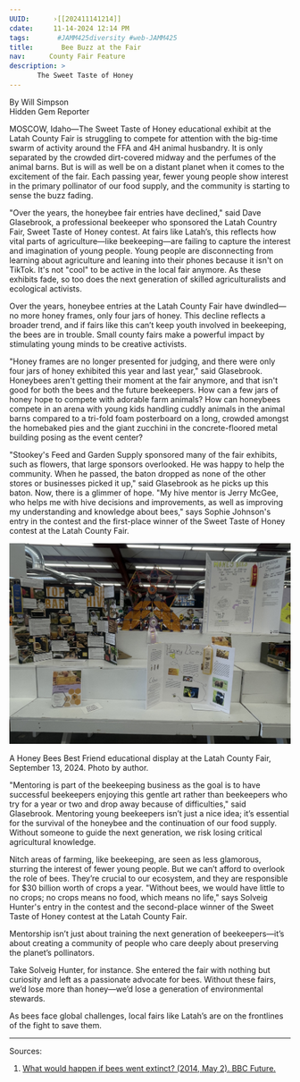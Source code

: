 ```yaml
---
UUID:      ›[[202411141214]] 
cdate:     11-14-2024 12:14 PM
tags:       #JAMM425diversity #web-JAMM425
title:       Bee Buzz at the Fair  
nav:      County Fair Feature
description: >
       The Sweet Taste of Honey
---
```

By Will Simpson  
Hidden Gem Reporter

MOSCOW, Idaho—The Sweet Taste of Honey educational exhibit at the Latah County Fair is struggling to compete for attention with the big-time swarm of activity around the  FFA and 4H animal husbandry. It is only separated by the crowded dirt-covered midway and the perfumes of the animal barns. But is will as well be on a distant planet when it comes to the excitement of the fair. Each passing year, fewer young people show interest in the primary pollinator of our food supply, and the community is starting to sense the buzz fading.

"Over the years, the honeybee fair entries have declined," said Dave Glasebrook, a professional beekeeper who sponsored the Latah Country Fair, Sweet Taste of Honey contest. At fairs like Latah’s, this reflects how vital parts of agriculture—like beekeeping—are failing to capture the interest and imagination of young people. Young people are disconnecting from learning about agriculture and leaning into their phones because it isn't on TikTok. It's not "cool" to be active in the local fair anymore. As these exhibits fade, so too does the next generation of skilled agriculturalists and ecological activists.

Over the years, honeybee entries at the Latah County Fair have dwindled—no more honey frames, only four jars of honey. This decline reflects a broader trend, and if fairs like this can’t keep youth involved in beekeeping, the bees are in trouble. Small county fairs make a powerful impact by stimulating young minds to be creative activists.

"Honey frames are no longer presented for judging, and there were only four jars of honey exhibited this year and last year," said Glasebrook. Honeybees aren't getting their moment at the fair anymore, and that isn't good for both the bees and the future beekeepers. How can a few jars of honey hope to compete with adorable farm animals? How can honeybees compete in an arena with young kids handling cuddly animals in the animal barns compared to a tri-fold foam posterboard on a long, crowded amongst the homebaked pies and the giant zucchini in the concrete-floored metal building posing as the event center?  

"Stookey's Feed and Garden Supply sponsored many of the fair exhibits, such as flowers, that large sponsors overlooked. He was happy to help the community. When he passed, the baton dropped as none of the other stores or businesses picked it up," said Glasebrook as he picks up this baton. Now, there is a glimmer of hope. "My hive mentor is Jerry McGee, who helps me with hive decisions and improvements, as well as improving my understanding and knowledge about bees," says Sophie Johnson's entry in the contest and the first-place winner of the Sweet Taste of Honey contest at the Latah County Fair.

![](media/bees.jpg)

A Honey Bees Best Friend educational display at the Latah County Fair, September 13, 2024. Photo by author.

"Mentoring is part of the beekeeping business as the goal is to have successful beekeepers enjoying this gentle art rather than beekeepers who try for a year or two and drop away because of difficulties," said Glasebrook. Mentoring young beekeepers isn’t just a nice idea; it’s essential for the survival of the honeybee and the continuation of our food supply. Without someone to guide the next generation, we risk losing critical agricultural knowledge.

Nitch areas of farming, like beekeeping, are seen as less glamorous, sturring the interest of fewer young people. But we can’t afford to overlook the role of bees. They’re crucial to our ecosystem, and they are responsible for $30 billion worth of crops a year. "Without bees, we would have little to no crops; no crops means no food, which means no life," says Solveig Hunter's entry in the contest and the second-place winner of the Sweet Taste of Honey contest at the Latah County Fair.

Mentorship isn’t just about training the next generation of beekeepers—it’s about creating a community of people who care deeply about preserving the planet’s pollinators.

Take Solveig Hunter, for instance. She entered the fair with nothing but curiosity and left as a passionate advocate for bees. Without these fairs, we’d lose more than honey—we’d lose a generation of environmental stewards.

As bees face global challenges, local fairs like Latah’s are on the frontlines of the fight to save them.

---
Sources:
1. [What would happen if bees went extinct? (2014, May 2). BBC Future.](https://www.bbc.com/future/article/20140502-what-if-bees-went-extinct) 

